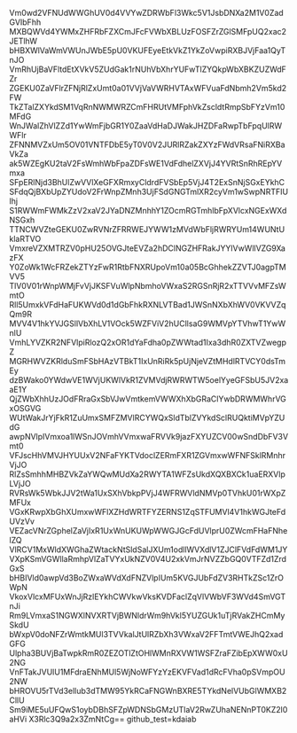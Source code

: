 Vm0wd2VFNUdWWGhUV0d4VVYwZDRWbFl3Wkc5V1JsbDNXa2M1V0ZadGVIbFhh
MXBQWVd4YWMxZHFRbFZXCmJFcFVWbXBLUzFOSFZrZGlSMFpUQ2xac2JETlhW
bHBXWlVaWmVWUnJWbE5pU0VKUFEyeEtkVkZ1YkZoVwpiRXBJVjFaa1QyTnJO
VmRhUjBaVFltdEtXVkV5ZUdGak1rNUhVbXhrYUFwTlZYQkpWbXBKZUZWdFZr
ZGEKU0ZaVFlrZFNjRlZxUmt0a01VVjVaVWRHVTAxWFVuaFdNbmh2Vm5kd2FW
TkZTalZXYkdSM1VqRnNWMWRZCmFHRUtVMFphVkZscldtRmpSbFYzVm10MFdG
WnJWalZhVlZZd1YwWmFjbGR1Y0ZaaVdHaDJWakJHZDFaRwpTbFpqUlRWWFlr
ZFNNMVZxUm5OV01VNTFDbE5yT0V0V2JURlRZakZXYzFWdVRsaFNiRXBaVkZa
ak5WZEgKU2taV2FsWmhWbFpaZDFsWE1VdFdhelZXVjJ4YVRtSnRhREpYVmxa
SFpERlNjd3BhUlZwVVlXeGFXRmxyCldrdFVSbEp5VjJ4T2ExSnNjSGxEYkhC
SFdqQjBXbUpZYUdoV2FrWnpZMnh3UjFSdGNGTmlXR2cyVm1wSwpNRTFIUlhj
S1RWWmFWMkZzV2xaV2JYaDNZMnhhY1ZOcmRGTmhlbFpXVlcxNGExWXdNSGxh
TTNCWVZteGEKU0ZwRVNrZFRRWEJYWW1zMVdWbFljRWRYUm14WUNtUklaRTVO
VmxreVZXMTRZV0pHU25OVGJteEVZa2hDClNGZHFRakJYYlVwWllVZG9XazFX
Y0ZoWk1WcFRZekZTYzFwR1RtbFNXRUpoVm10a05BcGhhekZZVTJ0agpTMVV5
TlV0V01rWnpWMjFvVjJKSFVuWlpNbmhoVWxaS2RGSnRjR2xTTVVvMFZsWmtO
Rll5UmxkVFdHaFUKWVd0d1dGbFhkRXNLVTBad1JWSnNXbXhWV0VKVVZqQm9R
MVV4V1hkYVJGSllVbXhLV1VOck5WZFViV2hUCllsaG9WMVpYTVhwT1YwWnlU
VmhLYVZKR2NFVlpiRlozQ2xOR1dYaFdha0pZWWtad1Ixa3dhR0ZXTVZwegpZ
MGRHWVZKRlduSmFSbHAzVTBkT1IxUnRiRk5pUjNjeVZtMHdlRTVCY0dsTmEy
dzBWako0YWdwVE1WVjUKWlVkR1ZVMVdjRWRWTW5oelYyeGFSbU5JV2xaaE1Y
QjZWbXhhUzJOdFRraGxSbVJwVmtkemVWWXhXbGRaClYwbDRWMWhrVGxOSGVG
WUtWakJrYjFkR1ZuUmxSMFZMVlRCYWQxSldTblZVYkdSclRUQktiMVpYZUdG
awpNVlpIVmxoa1lWSnJOVmhVVmxwaFRVVk9jazFXYUZCV00wSndDbFV3Vmt0
VFJscHhVMVJHYUUxV2NFaFYKTVdoclZERmFXR1ZGVmxwWFNFSklRMnhrVjJO
RlZsSmhhMHBZVkZaYWQwMUdXa2RWYTA1WFZsUkdXQXBXCk1uaERXVlpLVjJO
RVRsWk5WbkJJV2tWa1UxSXhVbkpPVjJ4WFRWVldNMVp0TVhkU01rWXpZMFUx
VGxKRwpXbGhXUmxwWFlXZHdWRTFYZERNS1ZqSTFUMVl4V1hkWGJteFdUVzVv
VEZacVNrZGphelZaVjIxR1UxWnUKUWpWWGJGcFdUVlprU0ZWcmFHaFNhelZQ
VlRCV1MxWldXWGhaZWtackNtSldSalJXUm1odllWVXdlV1ZJClFVdFdWM1JY
VXpKSmVGWllaRmhpVlZaTVYxUkNZV0V4U2xkVmJrNVZZbGQ0VTFZd1ZrdGxS
bHBIVld0awpVd3BoZWxaWVdXdFNZVlpIUm5KVGJUbFdZV3RHTkZSc1ZrOWpN
VkoxVlcxMFUxWnJjRzlEYkhCWVkwVksKVDFaclZqVlVWbVF3WVd4SmVGTnJi
Rm9LVmxaS1NGWXlNVXRTVjBWNldrWm9hVkl5YUZGUk1uTjRVakZHCmMySkdU
bWxpV0doNFZrWmtkMUl3TVVkalJtUlRZbXh3VWxaV2FFTmtVWEJhQ2xadGFG
Ulpha3BUVjBaTwpkRmR0ZEZOTlZtOHlWMnRXVW1WSFZraFZibEpXWW0xU2NG
VnFTakJVUlU1MFdraENhMUl5WjNoWFYzYzEKVFVad1dRcFVha0pSVmpOU2NW
bHROVU5rTVd3ellub3dTMW95YkRCaFNGWnBXRE5TYkdNelVUbGlWMXB2CllU
Sm9iME5uUFQwS1oybDBhSFZpWDNSbGMzUTlaV2RwZUhaNENnPT0KZ2l0aHVi
X3Rlc3Q9a2x3ZmNtCg==
github_test=kdaiab
